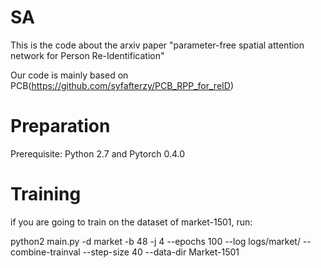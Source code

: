 # SA
This is the code about the arxiv paper "parameter-free spatial attention network for Person Re-Identification"

Our code is mainly based on PCB(https://github.com/syfafterzy/PCB_RPP_for_reID)

# Preparation
Prerequisite: Python 2.7 and Pytorch 0.4.0

# Training
if you are going to train on the dataset of market-1501, run:

python2 main.py -d market -b 48 -j 4 --epochs 100 --log logs/market/ --combine-trainval --step-size 40 --data-dir Market-1501 
